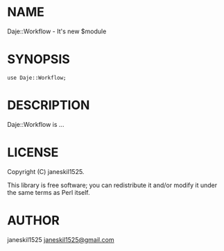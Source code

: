 
# NAME

Daje::Workflow - It's new $module

# SYNOPSIS

    use Daje::Workflow;

# DESCRIPTION

Daje::Workflow is ...

# LICENSE

Copyright (C) janeskil1525.

This library is free software; you can redistribute it and/or modify
it under the same terms as Perl itself.

# AUTHOR

janeskil1525 <janeskil1525@gmail.com>
